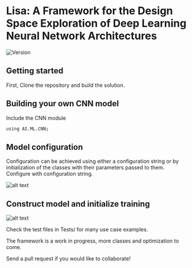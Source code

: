 <h1 align="left">Lisa: A Framework for the Design Space Exploration of Deep Learning Neural Network Architectures</h1>
<p>
  <img alt="Version" src="https://img.shields.io/badge/version-0.0.1-blue.svg?cacheSeconds=2592000" />
</p>

## Getting started  
First, Clone the repository and build the solution. 

## Building your own CNN model
Include the CNN module  
```sh
using AI.ML.CNN;
```
## Model configuration
Configuration can be achieved using either a configuration string or by initialization of the classes with their parameters passed to them.  
Configure with configuration string.  

![alt text](https://github.com/ogbanugot/lisa-deep-learning-framework/blob/master/images/LeNet5%20configuration.PNG)

## Construct model and initialize training
![alt text](https://github.com/ogbanugot/lisa-deep-learning-framework/blob/master/images/initializetrainer.PNG)

Check the test files in Tests/ for many use case examples. 

The framework is a work in progress, more classes and optimization to come. 

Send a pull request if you would like to collaborate! 
